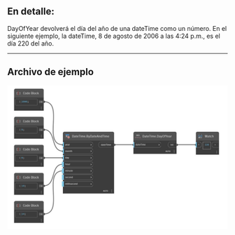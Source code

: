 ## En detalle:
DayOfYear devolverá el día del año de una dateTime como un número. En el siguiente ejemplo, la dateTime, 8 de agosto de 2006 a las 4:24 p.m., es el día 220 del año.
___
## Archivo de ejemplo

![DayOfYear](./DSCore.DateTime.DayOfYear_img.jpg)

